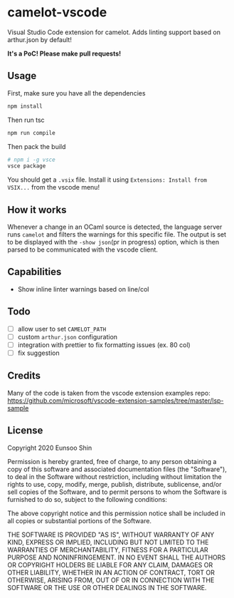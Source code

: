 # camelot-vscode

Visual Studio Code extension for camelot. Adds linting support based on arthur.json by default!

**It's a PoC! Please make pull requests!**

## Usage

First, make sure you have all the dependencies

```sh
npm install
```

Then run tsc

```sh
npm run compile
```

Then pack the build

```sh
# npm i -g vsce
vsce package
```

You should get a `.vsix` file. Install it using `Extensions: Install from VSIX...` from the vscode menu!

## How it works

Whenever a change in an OCaml source is detected, the language server runs `camelot` and filters the warnings for this specific file. The output is set to be displayed with the `-show json`(pr in progress) option, which is then parsed to be communicated with the vscode client.

## Capabilities

-   Show inline linter warnings based on line/col

## Todo

-   [ ] allow user to set `CAMELOT_PATH`
-   [ ] custom `arthur.json` configuration
-   [ ] integration with prettier to fix formatting issues (ex. 80 col)
-   [ ] fix suggestion

## Credits

Many of the code is taken from the vscode extension examples repo: https://github.com/microsoft/vscode-extension-samples/tree/master/lsp-sample

## License

Copyright 2020 Eunsoo Shin

Permission is hereby granted, free of charge, to any person obtaining a copy of this software and associated documentation files (the "Software"), to deal in the Software without restriction, including without limitation the rights to use, copy, modify, merge, publish, distribute, sublicense, and/or sell copies of the Software, and to permit persons to whom the Software is furnished to do so, subject to the following conditions:

The above copyright notice and this permission notice shall be included in all copies or substantial portions of the Software.

THE SOFTWARE IS PROVIDED "AS IS", WITHOUT WARRANTY OF ANY KIND, EXPRESS OR IMPLIED, INCLUDING BUT NOT LIMITED TO THE WARRANTIES OF MERCHANTABILITY, FITNESS FOR A PARTICULAR PURPOSE AND NONINFRINGEMENT. IN NO EVENT SHALL THE AUTHORS OR COPYRIGHT HOLDERS BE LIABLE FOR ANY CLAIM, DAMAGES OR OTHER LIABILITY, WHETHER IN AN ACTION OF CONTRACT, TORT OR OTHERWISE, ARISING FROM, OUT OF OR IN CONNECTION WITH THE SOFTWARE OR THE USE OR OTHER DEALINGS IN THE SOFTWARE.
